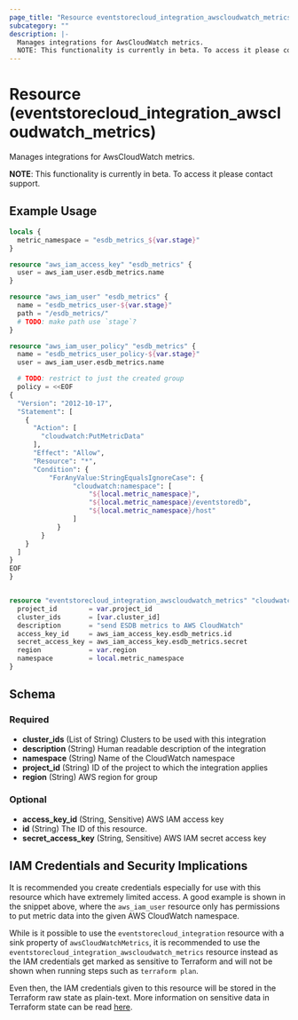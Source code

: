 ```yaml
---
page_title: "Resource eventstorecloud_integration_awscloudwatch_metrics - terraform-provider-eventstorecloud"
subcategory: ""
description: |-
  Manages integrations for AwsCloudWatch metrics.
  NOTE: This functionality is currently in beta. To access it please contact support.
---
```


# Resource (eventstorecloud_integration_awscloudwatch_metrics)

Manages integrations for AwsCloudWatch metrics.

**NOTE**: This functionality is currently in beta. To access it please contact support.

## Example Usage

```terraform
locals {
  metric_namespace = "esdb_metrics_${var.stage}"
}

resource "aws_iam_access_key" "esdb_metrics" {
  user = aws_iam_user.esdb_metrics.name
}

resource "aws_iam_user" "esdb_metrics" {
  name = "esdb_metrics_user-${var.stage}"
  path = "/esdb_metrics/"
  # TODO: make path use `stage`?
}

resource "aws_iam_user_policy" "esdb_metrics" {
  name = "esdb_metrics_user_policy-${var.stage}"
  user = aws_iam_user.esdb_metrics.name

  # TODO: restrict to just the created group
  policy = <<EOF
{
  "Version": "2012-10-17",
  "Statement": [
    {
      "Action": [
        "cloudwatch:PutMetricData"        
      ],
      "Effect": "Allow",
      "Resource": "*",
      "Condition": {
          "ForAnyValue:StringEqualsIgnoreCase": {
                "cloudwatch:namespace": [
                    "${local.metric_namespace}",
                    "${local.metric_namespace}/eventstoredb",
                    "${local.metric_namespace}/host"
                ]
            }
        }
    }        
  ]
}
EOF
}


resource "eventstorecloud_integration_awscloudwatch_metrics" "cloudwatch" {
  project_id        = var.project_id
  cluster_ids       = [var.cluster_id]
  description       = "send ESDB metrics to AWS CloudWatch"
  access_key_id     = aws_iam_access_key.esdb_metrics.id
  secret_access_key = aws_iam_access_key.esdb_metrics.secret
  region            = var.region
  namespace         = local.metric_namespace
}
```

<!-- schema generated by tfplugindocs -->
## Schema

### Required

- **cluster_ids** (List of String) Clusters to be used with this integration
- **description** (String) Human readable description of the integration
- **namespace** (String) Name of the CloudWatch namespace
- **project_id** (String) ID of the project to which the integration applies
- **region** (String) AWS region for group

### Optional

- **access_key_id** (String, Sensitive) AWS IAM access key
- **id** (String) The ID of this resource.
- **secret_access_key** (String, Sensitive) AWS IAM secret access key

## IAM Credentials and Security Implications

It is recommended you create credentials especially for use with this resource which have extremely limited access. A good example is shown in the snippet above, where the `aws_iam_user` resource only has permissions to put metric data into the given AWS CloudWatch namespace.

While is it possible to use the `eventstorecloud_integration` resource with a sink property of `awsCloudWatchMetrics`, it is recommended to use the `eventstorecloud_integration_awscloudwatch_metrics` resource instead as the IAM credentials get marked as sensitive to Terraform and will not be shown when running steps such as `terraform plan`. 

Even then, the IAM credentials given to this resource will be stored in the Terraform raw state as plain-text. More information on sensitive data in Terraform state can be read [here](https://www.terraform.io/language/state/sensitive-data).